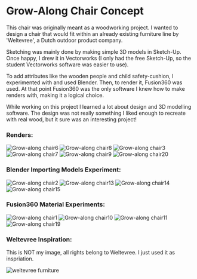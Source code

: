 # Grow-Along Chair Concept

This chair was originally meant as a woodworking project. I wanted to design a chair that would fit within an already existing furniture line by 'Weltevree', a Dutch outdoor product company. 

Sketching was mainly done by making simple 3D models in Sketch-Up. Once happy, I drew it in Vectorworks (I only had the free Sketch-Up, so the student Vectorworks software was easier to use).

To add attributes like the wooden people and child safety-cushion, I experimented with and used Blender. 
Then, to render it, Fusion360 was used. At that point Fusion360 was the only software I knew how to make renders with, making it a logical choice.

While working on this project I learned a lot about design and 3D modelling software. The design was not really something I liked enough to recreate with real wood, but it sure was an interesting project!

### Renders:

![Grow-along chair6](https://github.com/user-attachments/assets/d2a4dec2-63d2-4750-a39a-4b9b0086003f)
![Grow-along chair8](https://github.com/user-attachments/assets/48345514-cb8e-4fc7-b642-f3b643e950ff)
![Grow-along chair3](https://github.com/user-attachments/assets/bd56a391-c10a-4697-b140-a93aaeff29d9)
![Grow-along chair7](https://github.com/user-attachments/assets/6369c672-f514-470b-86e2-7cb2fcfbea3c)
![Grow-along chair9](https://github.com/user-attachments/assets/75b1f93f-00e7-4720-9447-29c6803b07b1)
![Grow-along chair20](https://github.com/user-attachments/assets/e97f7677-66b3-48c9-9ff4-359b40ffddb8)

### Blender Importing Models Experiment:

![Grow-along chair2](https://github.com/user-attachments/assets/501edd2a-575d-40b2-abc2-ad217fdfcfb3)
![Grow-along chair13](https://github.com/user-attachments/assets/1717deed-b871-4020-8364-6c24a794fa94)
![Grow-along chair14](https://github.com/user-attachments/assets/bb72a775-53d3-424e-a988-ec2d9f3db439)
![Grow-along chair15](https://github.com/user-attachments/assets/5e6aabc6-68bd-4c21-b9ae-2a6cc3bc1c30)

### Fusion360 Material Experiments:

![Grow-along chair1](https://github.com/user-attachments/assets/ef9ff492-c707-4a87-bb78-de820cee31de)
![Grow-along chair10](https://github.com/user-attachments/assets/b286b376-9be4-4f35-9d42-8fb12097438b)
![Grow-along chair11](https://github.com/user-attachments/assets/c1730338-db81-4739-9e8e-d1b502047fbf)
![Grow-along chair19](https://github.com/user-attachments/assets/055d5dac-e83e-4169-8fe5-781a762151a7)

### Weltevree Inspiration:
This is NOT my image, all rights belong to Weltevree. I just used it as inspriation.

![weltevree furniture](https://github.com/user-attachments/assets/3112d399-8456-4d47-8541-49cadb3549f2)

